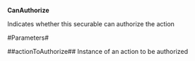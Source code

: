 **CanAuthorize**

Indicates whether this securable can authorize the action

#Parameters#


##actionToAuthorize##
Instance of an action to be authorized
